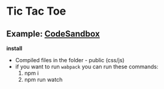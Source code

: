 <h1>Tic Tac Toe</h1>

<h2>Example: <a href="https://codesandbox.io/s/tic-tac-toe-fvzpc?file=/public/index.html" target="_blank">CodeSandbox</a></h2>

**install**
- Compiled files in the folder - public (css/js)
- if you want to run `wabpack` you can run these commands:
    1. npm i 
    1. npm run watch
